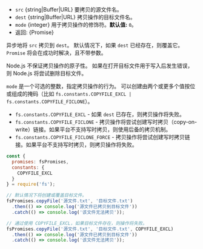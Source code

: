 <!-- YAML
added: v10.0.0
-->

* `src` {string|Buffer|URL} 要拷贝的源文件名。
* `dest` {string|Buffer|URL} 拷贝操作的目标文件名。
* `mode` {integer} 用于拷贝操作的修饰符。**默认值:** `0`。
* 返回: {Promise}

异步地将 `src` 拷贝到 `dest`。 
默认情况下，如果 `dest` 已经存在，则覆盖它。 
`Promise` 将会在成功时解决，且不带参数。

Node.js 不保证拷贝操作的原子性。 
如果在打开目标文件用于写入后发生错误，则 Node.js 将尝试删除目标文件。

`mode` 是一个可选的整数，指定拷贝操作的行为。 
可以创建由两个或更多个值按位或组成的掩码（比如 `fs.constants.COPYFILE_EXCL | fs.constants.COPYFILE_FICLONE`）。

* `fs.constants.COPYFILE_EXCL` - 如果 `dest` 已存在，则拷贝操作将失败。
* `fs.constants.COPYFILE_FICLONE` - 拷贝操作将尝试创建写时拷贝（copy-on-write）链接。如果平台不支持写时拷贝，则使用后备的拷贝机制。
* `fs.constants.COPYFILE_FICLONE_FORCE` - 拷贝操作将尝试创建写时拷贝链接。如果平台不支持写时拷贝，则拷贝操作将失败。

```js
const {
  promises: fsPromises,
  constants: {
    COPYFILE_EXCL
  }
} = require('fs');

// 默认情况下将创建或覆盖目标文件。
fsPromises.copyFile('源文件.txt', '目标文件.txt')
  .then(() => console.log('源文件已拷贝到目标文件'))
  .catch(() => console.log('该文件无法拷贝'));

// 通过使用 COPYFILE_EXCL，如果目标文件存在，则操作将失败。
fsPromises.copyFile('源文件.txt', '目标文件.txt', COPYFILE_EXCL)
  .then(() => console.log('源文件已拷贝到目标文件'))
  .catch(() => console.log('该文件无法拷贝'));
```

